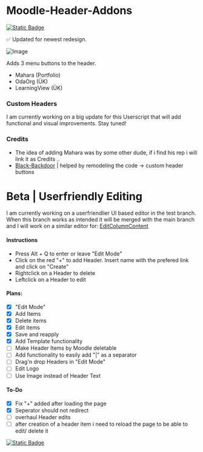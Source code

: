 # Moodle-Header-Addons 

[![Static Badge](https://img.shields.io/badge/Install-Script-green?style=for-the-badge)](https://github.com/MyDrift-user/Moodle-Header-Addons/raw/main/Moodle-Header-Addons.user.js)

✅ Updated for newest redesign.

![Image](https://github.com/MyDrift-user/Moodle-Header-Addons/blob/main/HeaderV1.2.3.png?raw=true)


Adds 3 menu buttons to the header.
- Mahara (Portfolio)
- OdaOrg (ÜK)
- LearningView (ÜK)

### Custom Headers

I am currently working on a big update for this Userscript that will add functional and visual improvements.
Stay tuned!

### Credits
- The idea of adding Mahara was by some other dude, if i find his rep i will link it as Credits ..
- [Black-Backdoor](https://github.com/black-backdoor) | helped by remodeling the code -> custom header buttons

# Beta | Userfriendly Editing

I am currently working on a userfriendlier UI based editor in the test branch.
When this branch works as intended it will be merged with the main branch and I will work on a similar editor for:
[EditColumnContent](https://github.com/MyDrift-user/EditColumnContent)

#### Instructions
* Press Alt + Q to enter or leave "Edit Mode"
* Click on the red "+" to add Header. Insert name with the prefered link and click on "Create"
* Rightclick on a Header to delete
* Leftclick on a Header to edit

#### Plans:
* [x] "Edit Mode"
* [x] Add Items
* [x] Delete items
* [x] Edit items
* [x] Save and reapply
* [x] Add Template functionality
* [ ] Make Header Items by Moodle deletable
* [ ] Add functionality to easily add "|" as a separator
* [ ] Drag'n drop Headers in "Edit Mode"
* [ ] Edit Logo
* [ ] Use Image instead of Header Text

#### To-Do
* [x] Fix "+" added after loading the page
* [x] Seperator should not redirect
* [ ] overhaul Header edits
* [ ] after creation of a header item i need to reload the page to be able to edit/ delete it

[![Static Badge](https://img.shields.io/badge/Install-Script-green?style=for-the-badge)](https://github.com/MyDrift-user/Moodle-Header-Addons/raw/test/Moodle-Header-Addons.user.js)
